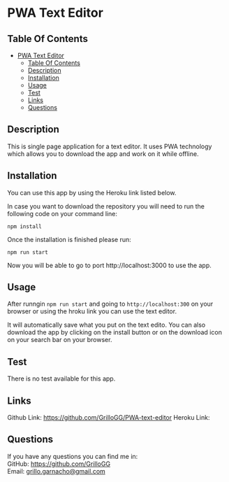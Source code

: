# PWA Text Editor

## Table Of Contents

- [PWA Text Editor](#pwa-text-editor)
  - [Table Of Contents](#table-of-contents)
  - [Description](#description)
  - [Installation](#installation)
  - [Usage](#usage)
  - [Test](#test)
  - [Links](#links)
  - [Questions](#questions)

## Description

This is single page application for a text editor. It uses PWA technology which allows you to download the app and work on it while offline.

## Installation

You can use this app by using the Heroku link listed below.

In case you want to download the repository you will need to run the following code on your command line:

```
npm install
```

Once the installation is finished please run:

```
npm run start
```

Now you will be able to go to port http://localhost:3000 to use the app.

## Usage

After runngin `npm run start` and going to `http://localhost:300` on your browser or using the hroku link you can use the text editor.

It will automatically save what you put on the text edito.
You can also download the app by clicking on the install button or on the download icon on your search bar on your browser.

## Test

There is no test available for this app.

## Links

Github Link: https://github.com/GrilloGG/PWA-text-editor
Heroku Link:

## Questions

If you have any questions you can find me in: </br>
GitHub: https://github.com/GrilloGG </br>
Email: grillo.garnacho@gmail.com

